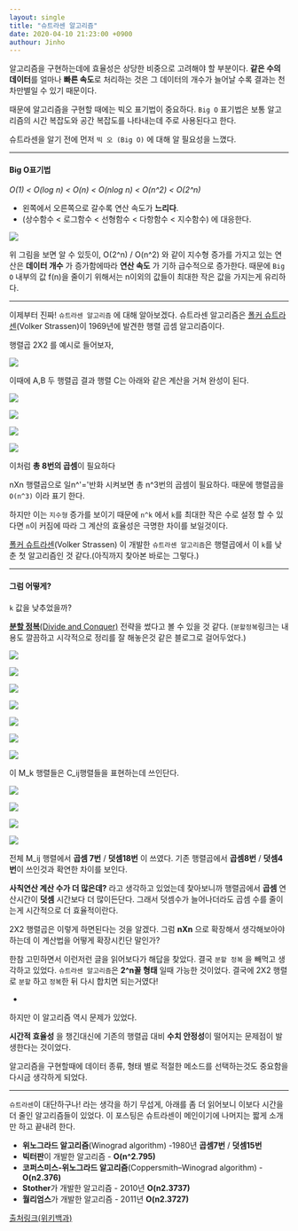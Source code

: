 ```yaml
---
layout: single
title: "슈트라센 알고리즘"
date: 2020-04-10 21:23:00 +0900
authour: Jinho
---
```




알고리즘을 구현하는데에 효율성은 상당한 비중으로 고려해야 할 부분이다.  **같은 수의 데이터**를 얼마나 **빠른 속도**로 처리하는 것은 그 데이터의 개수가 늘어날 수록 결과는 천차만별일 수 있기 때문이다.



때문에 알고리즘을 구현할 때에는 빅오 표기법이  중요하다.  `Big O` 표기법은 보통 알고리즘의 시간 복잡도와 공간 복잡도를 나타내는데 주로 사용된다고 한다.



슈트라센을 알기 전에 먼저 `빅 오 (Big O)` 에 대해 알 필요성을 느꼈다.

---

#### Big O표기법



*O(1)  <  O(log n)  < O(n) < O(nlog n)  <  O(n^2)  <  O(2^n)*       

* 왼쪽에서 오른쪽으로 갈수록 연산 속도가 **느리다**.
*  (상수함수 < 로그함수 < 선형함수 < 다항함수 < 지수함수)  에 대응한다.



![](https://t1.daumcdn.net/cfile/tistory/99EF1E395C7EB4B601)



위 그림을 보면 알 수 있듯이,  O(2^n) / O(n^2)  와 같이 지수형 증가를 가지고 있는 연산은 **데이터 개수** 가 증가함에따라 **연산 속도** 가 기하 급수적으로 증가한다. 때문에  `Big O` 내부의 값 f(n)을 줄이기 위해서는 n이외의 값들이 최대한 작은 값을 가지는게 유리하다.



---

이제부터 진짜! `슈트라센 알고리즘` 에 대해 알아보겠다.  슈트라센 알고리즘은  [폴커 슈트라센](https://ko.wikipedia.org/w/index.php?title=폴커_슈트라센&action=edit&redlink=1)(Volker Strassen)이 1969년에 발견한 행렬 곱셈 알고리즘이다. 



행렬곱 2X2 를 예시로 들어보자,

![](https://wikimedia.org/api/rest_v1/media/math/render/svg/41c6337190684aff7b69f124226d6e62d79ebca5)



이때에 A,B 두 행렬곱 결과 행렬 C는 아래와 같은 계산을 거쳐 완성이 된다.

![](https://wikimedia.org/api/rest_v1/media/math/render/svg/8d91fa79d27697a5c6551698c1a83a3d5837c57b)

![](https://wikimedia.org/api/rest_v1/media/math/render/svg/a08bea24eec9422cda82e6e04af1d96fc6822038)

![](https://wikimedia.org/api/rest_v1/media/math/render/svg/7adffe97db091ce8ba231352b3721bbe261985ca)

![](https://wikimedia.org/api/rest_v1/media/math/render/svg/8b40ed74cf54465d8e54d09b8492e50689928313)

이처럼 **총 8번의  곱셈**이 필요하다 

nXn 행렬곱으로 일n^'='반화 시켜보면 총 n^3번의 곱셈이 필요하다.  때문에 행렬곱을 `O(n^3)` 이라 표기 한다.

하지만 이는 `지수형` 증가를 보이기 때문에 `n^k` 에서 `k`를 최대한 작은 수로 설정 할 수 있다면 `n`이 커짐에 따라 그 계산의 효율성은 극명한 차이를 보일것이다. 



 [폴커 슈트라센](https://ko.wikipedia.org/w/index.php?title=폴커_슈트라센&action=edit&redlink=1)(Volker Strassen) 이 개발한 `슈트라센 알고리즘`은  행렬곱에서 이 `k`를 낮춘 첫 알고리즘인 것 같다.(아직까지 찾아본 바로는 그렇다.) 

---

#### 그럼 어떻게?    

`k` 값을 낮추었을까?

[**분할 정복**(Divide and Conquer)]([https://kimch3617.tistory.com/entry/%EC%95%8C%EA%B3%A0%EB%A6%AC%EC%A6%98-%EB%B6%84%ED%95%A0%EC%A0%95%EB%B3%B5%EB%B2%95-Divide-and-Conquer](https://kimch3617.tistory.com/entry/알고리즘-분할정복법-Divide-and-Conquer)) 전략을 썼다고 볼 수 있을 것 같다.  (`분할정복`링크는 내용도 깔끔하고 시각적으로 정리를 잘 해놓은것 같은 블로그로 걸어두었다.)

![](https://wikimedia.org/api/rest_v1/media/math/render/svg/1e9e6268d824de7ad5010a32a1921452b264f7ee)

![](https://wikimedia.org/api/rest_v1/media/math/render/svg/0d40beeba8019e378fa0ed4b6e549c44a140a9ec)

![](https://wikimedia.org/api/rest_v1/media/math/render/svg/45e8e9679d33f2c66e24bd812e1e554f95bb1571)

![](https://wikimedia.org/api/rest_v1/media/math/render/svg/c12df2bb70f8f09f33f1ca4b8c2d577d5850a2ee)

![](https://wikimedia.org/api/rest_v1/media/math/render/svg/715adfa757b74b3ad6b4eea545c24762e4079161)

![](https://wikimedia.org/api/rest_v1/media/math/render/svg/30107b9c9c99494bf75f23e84b505e5921cee46e)

![](https://wikimedia.org/api/rest_v1/media/math/render/svg/9e93ef1c265be8be96209dde36230d56e139fc72)

이 M_k 행렬들은 C_ij행렬들을 표현하는데 쓰인단다.

![](https://wikimedia.org/api/rest_v1/media/math/render/svg/26875b8ca1815e2c322c798faeecabe1d7836798)

![](https://wikimedia.org/api/rest_v1/media/math/render/svg/e71779a8ecc64f3e1268485cf389a05cdd3e6bf8)

![](https://wikimedia.org/api/rest_v1/media/math/render/svg/5853fa11f016df7eee4eb2a7ceb6137d3b3296de)

![](https://wikimedia.org/api/rest_v1/media/math/render/svg/b7d7d4ee9e67e0c23f1a522787d4829072542dbb)



전체 M_ij 행렬에서  **곱셈 7번**  /  **덧셈18번** 이 쓰였다. 기존 행렬곱에서 **곱셈8번** /  **덧셈4번**이 쓰인것과 확연한 차이를 보인다. 

**사칙연산 계산 수가 더 많은데?** 라고 생각하고 있었는데 찾아보니까 행렬곱에서 **곱셈** 연산시간이 **덧셈** 시간보다 더 많이든단다. 그래서 덧셈수가 늘어나더라도 곱셈 수를 줄이는게 시간적으로 더 효율적이란다.



2X2 행렬곱은 이렇게 하면된다는 것을 알겠다. 그럼 **nXn** 으로 확장해서 생각해보아야 하는데 이 계산법을 어떻게 확장시킨단 말인가?

한참 고민하면서 이런저런 글을 읽어보다가 해답을 찾았다.  결국 `분할 정복` 을 빼먹고 생각하고 있었다. `슈트라센 알고리즘`은 **2^n꼴 형태** 일때 가능한 것이었다.  결국에 2X2 행렬로 `분할` 하고 `정복`한 뒤 다시 합치면 되는거였다!



*

하지만 이 알고리즘 역시 문제가 있었다.

**시간적 효율성** 을 챙긴대신에 기존의 행렬곱 대비 **수치 안정성**이 떨어지는 문제점이 발생한다는 것이었다. 

알고리즘을 구현할때에 데이터 종류, 형태 별로 적절한 메소드를 선택하는것도 중요함을 다시금 생각하게 되었다.

---

`슈트라센`이 대단하구나! 라는 생각을 하기 무섭게, 아래를 좀 더 읽어보니 이보다 시간을 더 줄인 알고리즘들이 있었다. 이 포스팅은 슈트라센이 메인이기에 나머지는 짧게 소개만 하고 끝내려 한다.

* **위노그라드 알고리즘**(Winograd algorithm) -1980년  **곱셈7번** / **덧셈15번** 
* **빅터판**이 개발한 알고리즘 -  **O(n^2.795)** 
* **코퍼스미스-위노그라드 알고리즘**(Coppersmith–Winograd algorithm) - **O(n2.376)**
* **Stother**가 개발한 알고리즘 -  2010년 **O(n2.3737)**
* **월리엄스**가 개발한 알고리즘 -  2011년 **O(n2.3727)**



 

[출처링크(위키백과)]([https://ko.wikipedia.org/wiki/%EC%8A%88%ED%8A%B8%EB%9D%BC%EC%84%BC_%EC%95%8C%EA%B3%A0%EB%A6%AC%EC%A6%98](https://ko.wikipedia.org/wiki/슈트라센_알고리즘)) 

